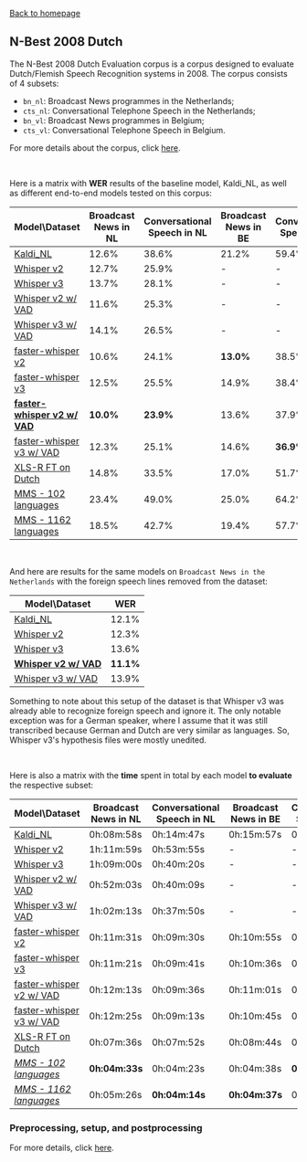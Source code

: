 [Back to homepage](../../index.md)

<h2>N-Best 2008 Dutch</h2>

The N-Best 2008 Dutch Evaluation corpus is a corpus designed to evaluate Dutch/Flemish Speech Recognition systems in 2008. The corpus consists of 4 subsets:
- `bn_nl`: Broadcast News programmes in the Netherlands;
- `cts_nl`: Conversational Telephone Speech in the Netherlands;
- `bn_vl`: Broadcast News programmes in Belgium;
- `cts_vl`: Conversational Telephone Speech in Belgium.

For more details about the corpus, click [here](https://citeseerx.ist.psu.edu/document?repid=rep1&type=pdf&doi=32b10cb0f4cb99ba934f5be5066638a5ad9b19f2).

<br>

Here is a matrix with **WER** results of the baseline model, Kaldi_NL, as well as different end-to-end models tested on this corpus:

|Model\Dataset|Broadcast News in NL|Conversational Speech in NL|Broadcast News in BE|Conversational Speech in BE|
|---|---|---|---|---|
|[Kaldi_NL](https://github.com/opensource-spraakherkenning-nl/Kaldi_NL)|12.6%|38.6%|21.2%|59.4%|
|[Whisper v2](https://github.com/linto-ai/whisper-timestamped)|12.7%|25.9%|-|-|
|[Whisper v3](https://github.com/linto-ai/whisper-timestamped)|13.7%|28.1%|-|-|
|[Whisper v2 w/ VAD](https://github.com/linto-ai/whisper-timestamped)|11.6%|25.3%|-|-|
|[Whisper v3 w/ VAD](https://github.com/linto-ai/whisper-timestamped)|14.1%|26.5%|-|-|
|[faster-whisper v2](https://github.com/SYSTRAN/faster-whisper/)|10.6%|24.1%|**13.0%**|38.5%|
|[faster-whisper v3](https://github.com/SYSTRAN/faster-whisper/)|12.5%|25.5%|14.9%|38.4%|
|[**faster-whisper v2 w/ VAD**](https://github.com/SYSTRAN/faster-whisper/)|**10.0%**|**23.9%**|13.6%|37.9%|
|[faster-whisper v3 w/ VAD](https://github.com/SYSTRAN/faster-whisper/)|12.3%|25.1%|14.6%|**36.9%**|
|[XLS-R FT on Dutch](https://huggingface.co/jonatasgrosman/wav2vec2-xls-r-1b-dutch)|14.8%|33.5%|17.0%|51.7%|
|[MMS - 102 languages](https://huggingface.co/facebook/mms-1b-fl102)|23.4%|49.0%|25.0%|64.2%|
|[MMS - 1162 languages](https://huggingface.co/facebook/mms-1b-all)|18.5%|42.7%|19.4%|57.7%|

<br>

And here are results for the same models on `Broadcast News in the Netherlands` with the foreign speech lines removed from the dataset:

|Model\Dataset|WER|
|---|---|
|[Kaldi_NL](https://github.com/opensource-spraakherkenning-nl/Kaldi_NL)|12.1%|
|[Whisper v2](https://github.com/linto-ai/whisper-timestamped)|12.3%|
|[Whisper v3](https://github.com/linto-ai/whisper-timestamped)|13.6%|
|[**Whisper v2 w/ VAD**](https://github.com/linto-ai/whisper-timestamped)|**11.1%**|
|[Whisper v3 w/ VAD](https://github.com/linto-ai/whisper-timestamped)|13.9%|

Something to note about this setup of the dataset is that Whisper v3 was already able to recognize foreign speech and ignore it. The only notable exception was for a German speaker, where I assume that it was still transcribed because German and Dutch are very similar as languages. So, Whisper v3's hypothesis files were mostly unedited.

<br>

Here is also a matrix with the **time** spent in total by each model **to evaluate** the respective subset:

|Model\Dataset|Broadcast News in NL|Conversational Speech in NL|Broadcast News in BE|Conversational Speech in BE|
|---|---|---|---|---|
|[Kaldi_NL](https://github.com/opensource-spraakherkenning-nl/Kaldi_NL)|0h:08m:58s|0h:14m:47s|0h:15m:57s|0h:20m:07s|
|[Whisper v2](https://github.com/linto-ai/whisper-timestamped)|1h:11m:59s|0h:53m:55s|-|-|
|[Whisper v3](https://github.com/linto-ai/whisper-timestamped)|1h:09m:00s|0h:40m:20s|-|-|
|[Whisper v2 w/ VAD](https://github.com/linto-ai/whisper-timestamped)|0h:52m:03s|0h:40m:09s|-|-|
|[Whisper v3 w/ VAD](https://github.com/linto-ai/whisper-timestamped)|1h:02m:13s|0h:37m:50s|-|-|
|[faster-whisper v2](https://github.com/SYSTRAN/faster-whisper/)|0h:11m:31s|0h:09m:30s|0h:10m:55s|0h:09m:39s|
|[faster-whisper v3](https://github.com/SYSTRAN/faster-whisper/)|0h:11m:21s|0h:09m:41s|0h:10m:36s|0h:09m:54s|
|[faster-whisper v2 w/ VAD](https://github.com/SYSTRAN/faster-whisper/)|0h:12m:13s|0h:09m:36s|0h:11m:01s|0h:09m:46s|
|[faster-whisper v3 w/ VAD](https://github.com/SYSTRAN/faster-whisper/)|0h:12m:25s|0h:09m:13s|0h:10m:45s|0h:09m:04s|
|[XLS-R FT on Dutch](https://huggingface.co/jonatasgrosman/wav2vec2-xls-r-1b-dutch)|0h:07m:36s|0h:07m:52s|0h:08m:44s|0h:08m:21s|
|[*MMS - 102 languages*](https://huggingface.co/facebook/mms-1b-fl102)|**0h:04m:33s**|0h:04m:23s|0h:04m:38s|**0h:03m:54s**|
|[*MMS - 1162 languages*](https://huggingface.co/facebook/mms-1b-all)|0h:05m:26s|**0h:04m:14s**|**0h:04m:37s**|0h:03m:55s|

### Preprocessing, setup, and postprocessing
For more details, click [here](./nbest_setup.md).
